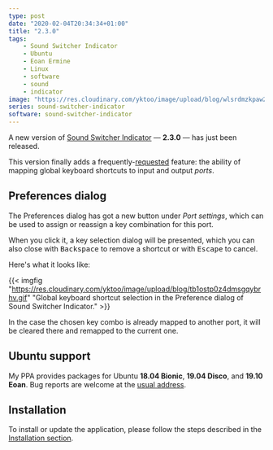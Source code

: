 ```yaml
---
type: post
date: "2020-02-04T20:34:34+01:00"
title: "2.3.0"
tags:
    - Sound Switcher Indicator
    - Ubuntu
    - Eoan Ermine
    - Linux
    - software
    - sound
    - indicator
image: "https://res.cloudinary.com/yktoo/image/upload/blog/wlsrdmzkpaw2361u3qyb.png"
series: sound-switcher-indicator
software: sound-switcher-indicator
---
```


A new version of [Sound Switcher Indicator](/software/sound-switcher-indicator) — **2.3.0** — has just been released.

This version finally adds a frequently-[requested](https://github.com/yktoo/indicator-sound-switcher/issues/38) feature: the ability of mapping global keyboard shortcuts to input and output *ports*.

<!--more-->

## Preferences dialog

The Preferences dialog has got a new button under *Port settings*, which can be used to assign or reassign a key combination for this port.

When you click it, a key selection dialog will be presented, which you can also close with <kbd>Backspace</kbd> to remove a shortcut or with <kbd>Escape</kbd> to cancel.

Here's what it looks like:

{{< imgfig "https://res.cloudinary.com/yktoo/image/upload/blog/tb1ostp0z4dmsgqybrhv.gif" "Global keyboard shortcut selection in the Preference dialog of Sound Switcher Indicator." >}}

In the case the chosen key combo is already mapped to another port, it will be cleared there and remapped to the current one.

## Ubuntu support

My PPA provides packages for Ubuntu **18.04 Bionic**, **19.04 Disco**, and **19.10 Eoan**. Bug reports are welcome at the [usual address](https://github.com/yktoo/indicator-sound-switcher/issues/).

## Installation

To install or update the application, please follow the steps described in the [Installation section](/software/sound-switcher-indicator/installation).
